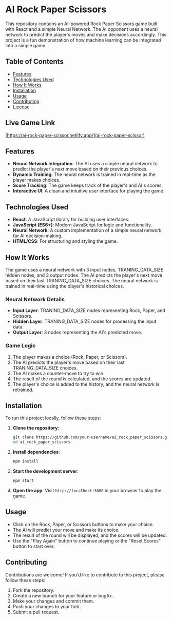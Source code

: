 # AI Rock Paper Scissors

This repository contains an AI-powered Rock Paper Scissors game built with React and a simple Neural Network. The AI opponent uses a neural network to predict the player's moves and make decisions accordingly. This project is a fun demonstration of how machine learning can be integrated into a simple game.


## Table of Contents

- [Features](#features)
- [Technologies Used](#technologies-used)
- [How It Works](#how-it-works)
- [Installation](#installation)
- [Usage](#usage)
- [Contributing](#contributing)
- [License](#license)

## Live Game Link
[https://ai-rock-paper-scissor.netlify.app/](ai-rock-paper-scissor)

## Features

- **Neural Network Integration**: The AI uses a simple neural network to predict the player's next move based on their previous choices.
- **Dynamic Training**: The neural network is trained in real-time as the player makes choices.
- **Score Tracking**: The game keeps track of the player's and AI's scores.
- **Interactive UI**: A clean and intuitive user interface for playing the game.

## Technologies Used

- **React**: A JavaScript library for building user interfaces.
- **JavaScript (ES6+)**: Modern JavaScript for logic and functionality.
- **Neural Network**: A custom implementation of a simple neural network for AI decision-making.
- **HTML/CSS**: For structuring and styling the game.

## How It Works

The game uses a neural network with 3 input nodes, TRANING_DATA_SIZE hidden nodes, and 3 output nodes. The AI predicts the player's next move based on their last TRANING_DATA_SIZE choices. The neural network is trained in real-time using the player's historical choices.

### Neural Network Details

- **Input Layer**: TRANING_DATA_SIZE nodes representing Rock, Paper, and Scissors.
- **Hidden Layer**: TRANING_DATA_SIZE nodes for processing the input data.
- **Output Layer**: 3 nodes representing the AI's predicted move.

### Game Logic

1. The player makes a choice (Rock, Paper, or Scissors).
2. The AI predicts the player's move based on their last TRANING_DATA_SIZE choices.
3. The AI makes a counter-move to try to win.
4. The result of the round is calculated, and the scores are updated.
5. The player's choice is added to the history, and the neural network is retrained.

## Installation

To run this project locally, follow these steps:

1. **Clone the repository**:
   ```bash
   git clone https://github.com/your-username/ai_rock_paper_scissors.git
   cd ai_rock_paper_scissors
   ```

2. **Install dependencies**:
   ```bash
   npm install
   ```

3. **Start the development server**:
   ```bash
   npm start
   ```

4. **Open the app**:
   Visit `http://localhost:3000` in your browser to play the game.

## Usage

- Click on the Rock, Paper, or Scissors buttons to make your choice.
- The AI will predict your move and make its choice.
- The result of the round will be displayed, and the scores will be updated.
- Use the "Play Again" button to continue playing or the "Reset Scores" button to start over.

## Contributing

Contributions are welcome! If you'd like to contribute to this project, please follow these steps:

1. Fork the repository.
2. Create a new branch for your feature or bugfix.
3. Make your changes and commit them.
4. Push your changes to your fork.
5. Submit a pull request.
